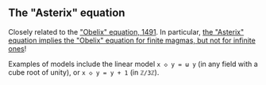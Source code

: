 ## The "Asterix" equation

Closely related to the ["Obelix" equation, 1491](https://teorth.github.io/equational_theories/implications/?1491).  In particular, [the "Asterix" equation implies the "Obelix" equation for finite magmas, but not for infinite ones](https://teorth.github.io/equational_theories/blueprint/asterix-chapter.html)!

Examples of models include the linear model `x ◇ y = ω y` (in any field with a cube root of unity), or `x ◇ y = y + 1` (in `ℤ/3ℤ`).
